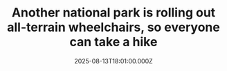 ---
title: "Another national park is rolling out all-terrain wheelchairs, so everyone can take a hike"
date: 2025-08-13T18:01:00.000Z
category: Human Kindness
externalLink: "https://www.goodgoodgood.co/articles/rocky-mountain-national-park-all-terrain-wheelchairs"
image: ""
excerpt: "This makes the park one of 28 national park sites to offer free mobility devices to visitors.…"
---